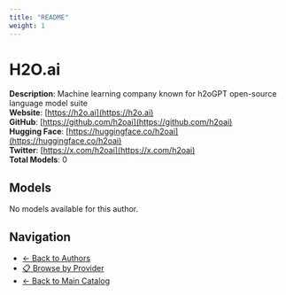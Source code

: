 ```yaml
---
title: "README"
weight: 1
---
```

# H2O.ai

**Description**: Machine learning company known for h2oGPT open-source language model suite  
**Website**: [https://h2o.ai](https://h2o.ai)  
**GitHub**: [https://github.com/h2oai](https://github.com/h2oai)  
**Hugging Face**: [https://huggingface.co/h2oai](https://huggingface.co/h2oai)  
**Twitter**: [https://x.com/h2oai](https://x.com/h2oai)  
**Total Models**: 0

## Models

No models available for this author.

## Navigation

- [← Back to Authors](../README.md)
- [📋 Browse by Provider](../../providers/README.md)
- [← Back to Main Catalog](../../README.md)
